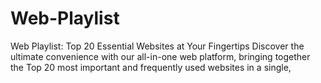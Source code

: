 # Web-Playlist
Web Playlist: Top 20 Essential Websites at Your Fingertips  Discover the ultimate convenience with our all-in-one web platform, bringing together the Top 20 most important and frequently used websites in a single,

